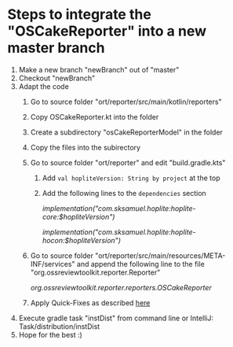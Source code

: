 # Steps to integrate the "OSCakeReporter" into a new master branch

1. Make a new branch "newBranch" out of "master"
2. Checkout "newBranch"
3. Adapt the code
    1. Go to source folder "ort/reporter/src/main/kotlin/reporters"
	2. Copy OSCakeReporter.kt into the folder
	3. Create a subdirectory "osCakeReporterModel" in the folder
	4. Copy the files into the subirectory
	5. Go to source folder "ort/reporter" and edit "build.gradle.kts"
		1. Add `val hopliteVersion: String by project` at the top
		2. Add the following lines to the `dependencies` section
		
			*implementation("com.sksamuel.hoplite:hoplite-core:$hopliteVersion")*
			
			*implementation("com.sksamuel.hoplite:hoplite-hocon:$hopliteVersion")*
	6. Go to source folder "ort/reporter/src/main/resources/META-INF/services" and append the following line to the file "org.ossreviewtoolkit.reporter.Reporter"
	
		*org.ossreviewtoolkit.reporter.reporters.OSCakeReporter*

	7. Apply Quick-Fixes as described [here](./ort-quick-fixes.md)
4. Execute gradle task "instDist" from command line or IntelliJ: Task/distribution/instDist
5. Hope for the best :)
